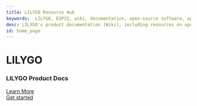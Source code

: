 ```yaml
---
title: LILYGO Resource Hub
keywords:  LILYGO, ESP32, wiki, documentation, open-source software, open-source hardware, Lichee, LicheePi, AI, AIOT, edge computing, facial recognition, embedded AI, maixpy, maixpy3, Longan
desc: LILYGO's product documentation (Wiki), including resources on open-source software and hardware, AIOT materials, and more
id: home_page
---
```


<div>
    <!-- <script src="/static/js/scrolloverflow.min.js"></script> -->
    <script src="/static/js/jquery.fullpage.min.js"></script>
    <script src="/static/js/lilygo.js"></script>
    <link rel="stylesheet" href="/static/css/jquery.fullpage.min.css" type="text/css"/>
    <link rel="stylesheet" href="/static/css/lilygo.css" type="text/css"/>
</div>

<div id="fullpage">
    <div class="section" style="height: 100vh;">
        <div>
            <h1><span>LILYGO</span></h1>
            <h3>LILYGO Product Docs</h3>
        </div>
        <div class="big_btn_wrapper">
            <div class="big_btn">
                <a href="#" id="learn_more">Learn More</a>
            </div>
            <div class="big_btn">
                <a href="/get_started/en/">Get started</a>
            </div>
        </div>
    </div>
    <div class="section dsc_wrapper_left">
        <div>
            <div class="carousel-right-left-word">
                <h2>LoRa</h2>
                <h2>GPS</h2>
            </div>
            <div class="carousel-right">
                <div class="carousel-box">
                    <div class="slide-item active">
                        <a href="/get_started/zh/LCD_OLED/T-Deck-Plus/T-Deck-Plus.html">
                        <img class="carousel-img" src="/static/image/index_carousel/T-Deck-Plus_en.jpg" alt="1"  ></a></div>
                    <div class="slide-item" >
                        <img class="carousel-img" src="/static/image/index_carousel/T3S3_MVSR_en.jpg" alt="2"></div>
                    <div class="slide-item">
                        <img class="carousel-img" src="/static/image/index_carousel/T-Connect Pro_en.jpg" alt="3"></div>                        
                    <div class="dots-box">
                        <div class="dot active" data-index="0"></div>
                        <div class="dot" data-index="1"></div>
                        <div class="dot" data-index="2"></div>
                    </div>
                </div>
            </div>
        </div>
    </div>
<!-- --------------------------------------------------------- -->
    <div class="section dsc_wrapper_right">
        <div>
            <div class="carousel-right">
                <div class="carousel-box">
                    <div class="slide-item active">
                        <img class="carousel-img" src="/static/image/index_carousel/T-Deck-Plus_en.jpg" alt="1" ></div>
                    <div class="slide-item">
                        <img class="carousel-img" src=/static/image/index_carousel/T-Display-K230_en.jpg" alt="2"></div>
                    <div class="slide-item">
                        <img class="carousel-img" src="/static/image/index_carousel/T-Deck-Plus_en.jpg" alt="3"></div>                        
                    <div class="dots-box">
                        <div class="dot active" data-index="0"></div>
                        <div class="dot" data-index="1"></div>
                        <div class="dot" data-index="2"></div>
                    </div>
                </div>
            </div>
            <div class="carousel-right-left-word">
                <h2>AMOLED</h2>
            </div>
        </div>
    </div>
<!-- E-Paper------------------------------------------------ -->    
    <div class="section dsc_wrapper_left">
        <div>
            <div class="carousel-right-left-word">
                <h2>E-Paper</h2>
            </div>
            <div class="carousel-right">
                <div class="carousel-box">
                    <div class="slide-item active">
                        <a href="/get_started/en/E-Paper/T5-E-Paper-S3-Pro/T5-E-Paper-S3-Pro.html">
                        <img class="carousel-img" src="/static/image/index_carousel/T5-E-Paper-S3-Pro_en.jpg" alt="1"  ></a></div>
                    <div class="slide-item" >
                        <img class="carousel-img" src="/static/image/index_carousel/T-Deck-Plus_en.jpg" alt="2"></div>
                    <div class="slide-item">
                        <img class="carousel-img" src="/static/image/index_carousel/T-Deck-Plus_zh.jpg" alt="3"></div>                        
                    <div class="dots-box">
                        <div class="dot active" data-index="0"></div>
                        <div class="dot" data-index="1"></div>
                        <div class="dot" data-index="2"></div>
                    </div>
                </div>
            </div>
        </div>
    </div>
<!-- Wearable Kit----------------------------------------------- -->    
    <div class="section dsc_wrapper_right">
        <div>
            <div class="carousel-right">
                <div class="carousel-box">
                    <div class="slide-item active">
                        <img class="carousel-img" src="/static/image/index_carousel/T-Wacth-Plus_en.jpg" alt="1" ></div>
                    <div class="slide-item">
                        <img class="carousel-img" src="/static/image/index_carousel/T-Deck-Plus_en.jpg" alt="2"></div>
                    <div class="slide-item">
                        <img class="carousel-img" src="/static/image/index_carousel/T-Deck-Plus_zh.jpg" alt="3"></div>                        
                    <div class="dots-box">
                        <div class="dot active" data-index="0"></div>
                        <div class="dot" data-index="1"></div>
                        <div class="dot" data-index="2"></div>
                    </div>
                </div>
            </div>
            <div class="carousel-right-left-word">
                <h2>Wearable Kit</h2>
            </div>
        </div>
    </div>
<!-- Basic Module------------------------------------------------ -->    
        <div class="section dsc_wrapper_left">
        <div>
            <div class="carousel-right-left-word">
                <h2>Basic</h2>
                <h2>Module</h2>
            </div>
            <div class="carousel-right">
                <div class="carousel-box">
                    <div class="slide-item active">
                        <a href="/get_started/zh/LCD_OLED/T-Deck-Plus/T-Deck-Plus.html">
                        <img class="carousel-img" src="/static/image/index_carousel/T-Deck-Plus_zh.jpg" alt="1"  ></a></div>
                    <div class="slide-item" >
                        <img class="carousel-img" src="/static/image/index_carousel/T-Deck-Plus_en.jpg" alt="2"></div>
                    <div class="slide-item">
                        <img class="carousel-img" src="/static/image/index_carousel/T-Deck-Plus_zh.jpg" alt="3"></div>                        
                    <div class="dots-box">
                        <div class="dot active" data-index="0"></div>
                        <div class="dot" data-index="1"></div>
                        <div class="dot" data-index="2"></div>
                    </div>
                </div>
            </div>
        </div>
    </div>
<!-- T-SIM/T-PCIE Series-------------------------------- -->    
    <div class="section dsc_wrapper_right">
        <div>
            <div class="carousel-right">
                <div class="carousel-box">
                    <div class="slide-item active">
                        <img class="carousel-img" src="/static/image/index_carousel/T-Deck-Plus_zh.jpg" alt="1" ></div>
                    <div class="slide-item">
                        <img class="carousel-img" src="/static/image/index_carousel/T-Deck-Plus_en.jpg" alt="2"></div>
                    <div class="slide-item">
                        <img class="carousel-img" src="/static/image/index_carousel/T-Deck-Plus_zh.jpg" alt="3"></div>                        
                    <div class="dots-box">
                        <div class="dot active" data-index="0"></div>
                        <div class="dot" data-index="1"></div>
                        <div class="dot" data-index="2"></div>
                    </div>
                </div>
            </div>
            <div class="carousel-right-left-word">
                <h2>T-SIM/T-PCIE Series</h2>
            </div>
        </div>
    </div>
<!-- Accessories----------------------------------------------- -->    
        <div class="section dsc_wrapper_left">
        <div>
            <div class="carousel-right-left-word">
                <h2>Accessories</h2>
            </div>
            <div class="carousel-right">
                <div class="carousel-box">
                    <div class="slide-item active">
                        <a href="/get_started/zh/LCD_OLED/T-Deck-Plus/T-Deck-Plus.html">
                        <img class="carousel-img" src="/static/image/index_carousel/T-Deck-Plus_zh.jpg" alt="1"  ></a></div>
                    <div class="slide-item" >
                        <img class="carousel-img" src="/static/image/index_carousel/T-Deck-Plus_en.jpg" alt="2"></div>
                    <div class="slide-item">
                        <img class="carousel-img" src="/static/image/index_carousel/T-Deck-Plus_zh.jpg" alt="3"></div>                        
                    <div class="dots-box">
                        <div class="dot active" data-index="0"></div>
                        <div class="dot" data-index="1"></div>
                        <div class="dot" data-index="2"></div>
                    </div>
                </div>
            </div>
        </div>
    </div>
    <div class="section" style="height: 100vh;">
        <div class="big_btn_wrapper">
            <div class="big_btn">
                <a href="/get_started/en/">More Detail</a>
            </div>
            <div class="big_btn">
                <a href="/get_started/en/usage/quick_start.html">Quick Start</a>
            </div>
        </div>
    </div>
</div>


<div>
<script type='text/javascript'>
    $(document).ready(function () {
        var html = $("#page_footer").html();
        $("#page_footer").remove();
        $("#fullpage").append('<div id="page_footer" class="section fp-auto-height">' + html + "</div>");
        var nav_height = $("#navbar").height();
        $('#fullpage').fullpage({
            menu: '#navbar',
            navigation: true,
            css3: true,
            // dragAndMove: true,
            paddingBottom: nav_height + "px"
            // scrollOverflow: true,
	        // scrollOverflowReset: true,
            // fixedElements: "#navbar"
        });
        $("#learn_more").on("click", function(){
            $.fn.fullpage.moveTo(2);
        });
        $("#to_top").on("click", function(){
            $.fn.fullpage.moveTo(1);
        });
    });
</script>
</div>

<canvas id="backgroundCanvas"  style="top:0; bottom:0; left:0; right:0; position:fixed; z-index: -99;">
</canvas>
<script>
    var isDark = false;
    function createCanvas(dark = null){
        var c=document.getElementById("backgroundCanvas");
        c.height = document.body.clientHeight;
        c.width = document.body.clientWidth;
        var ctx=c.getContext("2d");
        if(dark == null){
            if(getTheme() == "dark"){
                dark = true;
            }else{
                dark = false;
            }
        }
        if(dark){
            ctx.fillStyle="#171717";
            isDark = true;
        }else{
            ctx.fillStyle="#f6f6f6";
            isDark = false;
        }
        var rect = [
    [0.05, 0.3, 0.05, 0.03],
    [0.1, 0.6, 0.05, 0.03],
    [0.12, 0.4, 0.05, 0.13],
    [0.22, 0.35, 0.13, 0.12],
    [0.05, 0.8, 0.1, 0.1],
    [0.18, 0.7, 0.16, 0.14],
    [0.95, 0.2, 0.05, 0.03],
    [0.9, 0.6, 0.05, 0.03],
    [0.7, 0.5, 0.05, 0.13],
    [0.78, 0.35, 0.13, 0.12],
    [0.8, 0.8, 0.16, 0.14],
    [0.6, 0.7, 0.1, 0.24],
    ];
        rect.forEach(function(v, index, array) {
            ctx.fillRect(v[0] * c.width, v[1] * c.height, v[2] * c.width, v[3] * c.height);
        });
    }
    $(window).resize(function() {
        createCanvas();
    });
    $("#themes").on("click", function(){
        createCanvas(!isDark);
    });
    $().ready(function(){
            createCanvas();
        });
</script>

